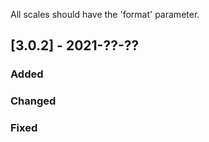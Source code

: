 All scales should have the 'format' parameter.

## [3.0.2] - 2021-??-??

### Added


### Changed


### Fixed

